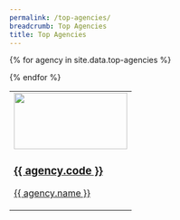 ```yaml
---
permalink: /top-agencies/
breadcrumb: Top Agencies
title: Top Agencies
---
```


<table style="width: 630px border-spacing: 2px">
  
{% for agency in site.data.top-agencies %}
  
  <td style="width: 30% padding: 10px border: 1px solid #666">  
    <a href="{{ agency.website }}">
      <img src="{{ agency.image-url }}" style="height: 100px; width:200px;"/>
      <h3> {{ agency.code }} </h3>
      <p> {{ agency.name }} </p>
    </a>
  </td>

{% endfor %}

</table>



